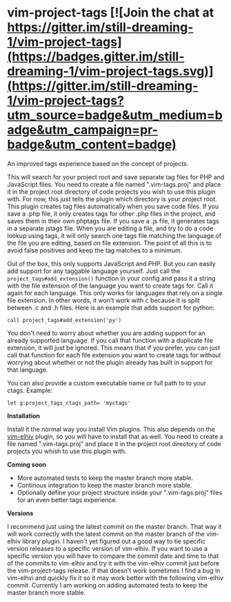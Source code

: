 # vim-project-tags [![Join the chat at https://gitter.im/still-dreaming-1/vim-project-tags](https://badges.gitter.im/still-dreaming-1/vim-project-tags.svg)](https://gitter.im/still-dreaming-1/vim-project-tags?utm_source=badge&utm_medium=badge&utm_campaign=pr-badge&utm_content=badge)
An improved tags experience based on the concept of projects.

This will search for your project root and save separate tag files for PHP and JavaScript files. You need to create a file named ".vim-tags.proj" and place it in the project root directory of code projects you wish to use this plugin with. For now, this just tells the plugin which directory is your project root. This plugin creates tag files automatically when you save code files. If you save a .php file, it only creates tags for other .php files in the project, and saves them in their own phptags file. If you save a .js file, it generates tags in a separate jstags file. When you are editing a file, and try to do a code lookup using tags, it will only search one tags file matching the language of the file you are editing, based on file extension. The point of all this is to avoid false positives and keep the tag matches to a minimum.

Out of the box, this only supports JavaScript and PHP. But you can easily add support for any taggable language yourself. Just call the `project_tags#add_extension()` function in your config and pass it a string with the file extension of the language you want to create tags for. Call it again for each language. This only works for languages that rely on a single file extension. In other words, it won't work with c because it is split between .c and .h files. Here is an example that adds support for python:

`call project_tags#add_extension('py')`

You don't need to worry about whether you are adding support for an already supported language. If you call that function with a duplicate file extension, it will just be ignored. This means that if you prefer, you can just call that function for each file extension you want to create tags for without worrying about whether or not the plugin already has built in support for that language.

You can also provide a custom executable name or full path to to your ctags. Example:

`let g:project_tags_ctags_path= 'myctags'`

**Installation**

Install it the normal way you install Vim plugins. This also depends on the [vim-elhiv](https://github.com/still-dreaming-1/vim-elhiv/tree/master) plugin, so you will have to install that as well. You need to create a file named ".vim-tags.proj" and place it in the project root directory of code projects you whish to use this plugin with.

**Coming soon**
* More automated tests to keep the master branch more stable.
* Continous integration to keep the master branch more stable.
* Optionally define your project structure inside your ".vim-tags.proj" files for an even better tags experience.

**Versions**

I recommend just using the latest commit on the master branch. That way it will work correctly with the latest commit on the master branch of the vim-elhiv library plugin. I haven't yet figured out a good way to tie specific version releases to a specific version of vim-elhiv. If you want to use a specific version you will have to compare the commit date and time to that of the commits to vim-elhiv and try it with the vim-elhiv commit just before the vim-project-tags release. If that doesn't work sometimes I find a bug in vim-elhvi and quickly fix it so it may work better with the following vim-elhiv commit. Currently I am working on adding automated tests to keep the master branch more stable.
